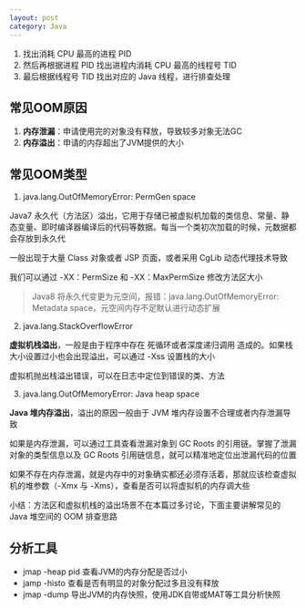 ```yaml
---
layout: post
category: Java
---
```


1. 找出消耗 CPU 最高的进程 PID
2. 然后再根据进程 PID 找出进程内消耗 CPU 最高的线程号 TID
3. 最后根据线程号 TID 找出对应的 Java 线程，进行排查处理

## 常见OOM原因
1. **内存泄漏**：申请使用完的对象没有释放，导致较多对象无法GC
2. **内存溢出**：申请的内存超出了JVM提供的大小

## 常见OOM类型
1. java.lang.OutOfMemoryError: PermGen space

Java7 永久代（方法区）溢出，它用于存储已被虚拟机加载的类信息、常量、静态变量、即时编译器编译后的代码等数据。每当一个类初次加载的时候，元数据都会存放到永久代

一般出现于大量 Class 对象或者 JSP 页面，或者采用 CgLib 动态代理技术导致

我们可以通过 -XX：PermSize 和 -XX：MaxPermSize 修改方法区大小

> Java8 将永久代变更为元空间，报错：java.lang.OutOfMemoryError: Metadata space，元空间内存不足默认进行动态扩展

2. java.lang.StackOverflowError

**虚拟机栈溢出**，一般是由于程序中存在 死循环或者深度递归调用 造成的。如果栈大小设置过小也会出现溢出，可以通过 -Xss 设置栈的大小

虚拟机抛出栈溢出错误，可以在日志中定位到错误的类、方法

3. java.lang.OutOfMemoryError: Java heap space

**Java 堆内存溢出**，溢出的原因一般由于 JVM 堆内存设置不合理或者内存泄漏导致

如果是内存泄漏，可以通过工具查看泄漏对象到 GC Roots 的引用链。掌握了泄漏对象的类型信息以及 GC Roots 引用链信息，就可以精准地定位出泄漏代码的位置

如果不存在内存泄漏，就是内存中的对象确实都还必须存活着，那就应该检查虚拟机的堆参数（-Xmx 与 -Xms），查看是否可以将虚拟机的内存调大些

小结：方法区和虚拟机栈的溢出场景不在本篇过多讨论，下面主要讲解常见的 Java 堆空间的 OOM 排查思路

## 分析工具
-  jmap -heap pid 查看JVM的内存分配是否过小
-  jamp -histo 查看是否有明显的对象分配过多且没有释放
-  jmap -dump 导出JVM的内存快照，使用JDK自带或MAT等工具分析快照

 
